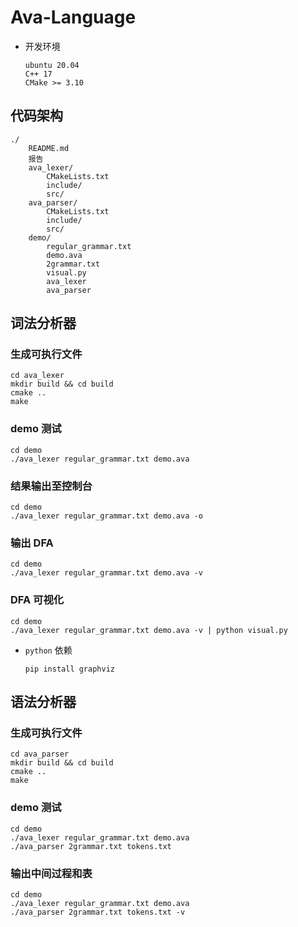 # Ava-Language

- 开发环境

    ```shell
    ubuntu 20.04
    C++ 17
    CMake >= 3.10
    ```

## 代码架构

```shell
./
	README.md
	报告
	ava_lexer/
		CMakeLists.txt
		include/
		src/
	ava_parser/
		CMakeLists.txt
		include/
		src/
	demo/
		regular_grammar.txt
		demo.ava
		2grammar.txt
		visual.py
		ava_lexer
		ava_parser
```

## 词法分析器

### 生成可执行文件

```shell
cd ava_lexer
mkdir build && cd build
cmake ..
make
```

### demo 测试

```shell
cd demo
./ava_lexer regular_grammar.txt demo.ava
```

### 结果输出至控制台

```shell
cd demo
./ava_lexer regular_grammar.txt demo.ava -o
```

### 输出 DFA 

```shell
cd demo
./ava_lexer regular_grammar.txt demo.ava -v
```

### DFA 可视化

```shell
cd demo
./ava_lexer regular_grammar.txt demo.ava -v | python visual.py
```

- `python` 依赖

    ```shell
    pip install graphviz
    ```

## 语法分析器

### 生成可执行文件

```shell
cd ava_parser
mkdir build && cd build
cmake ..
make
```

### demo 测试

```shell
cd demo
./ava_lexer regular_grammar.txt demo.ava
./ava_parser 2grammar.txt tokens.txt
```

### 输出中间过程和表

```shell
cd demo
./ava_lexer regular_grammar.txt demo.ava
./ava_parser 2grammar.txt tokens.txt -v
```

